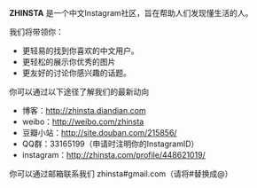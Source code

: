 **ZHINSTA** 是一个中文Instagram社区，旨在帮助人们发现懂生活的人。

我们将带领你：

- 更轻易的找到你喜欢的中文用户。
- 更轻松的展示你优秀的图片
- 更友好的讨论你感兴趣的话题。

你可以通过以下途径了解我们的最新动向

- 博客：http://zhinsta.diandian.com
- weibo：http://weibo.com/zhinsta
- 豆瓣小站：http://site.douban.com/215856/
- QQ群：33165199（申请时注明你的InstagramID）
- instagram：http://zhinsta.com/profile/448621019/

你可以通过邮箱联系我们 zhinsta#gmail.com（请将#替换成@）
